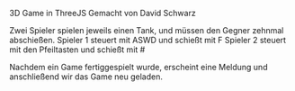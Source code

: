 3D Game in ThreeJS
Gemacht von David Schwarz


Zwei Spieler spielen jeweils einen Tank, und müssen den Gegner zehnmal abschießen.
Spieler 1 steuert mit ASWD und schießt mit F
Spieler 2 steuert mit den Pfeiltasten und schießt mit #

Nachdem ein Game fertiggespielt wurde, erscheint eine Meldung und anschließend wir das Game neu geladen.